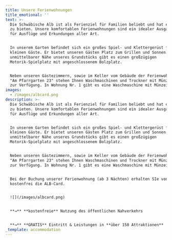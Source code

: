 ```yaml
---
title: Unsere Ferienwohnungen
title_emotional: ''
text: >-
  Die Schwäbische Alb ist als Ferienziel für Familien beliebt und hat enorm viel
  zu bieten. Unsere komfortablen Ferienwohnungen sind ein idealer Ausgangspunkt
  für Ausflüge und Erkundungen aller Art.


  In unserem Garten befindet sich ein großes Spiel- und Klettergerüst für unsere
  kleinen Gäste. Er bietet unseren Gästen Platz zum Grillen und Sonnen. In
  unmittelbarer Nähe unseres Grundstücks gibt es einen großzügigen
  Motorik-Spielplatz mit angeschlossenem Bolzplatz.


  Neben unseren Gästezimmern, sowie im Keller vom Gebäude der Ferienwohnungen
  "Am Pfarrgarten 23" stehen Ihnen Waschmaschinen und Trockner mit Münzeinwurf
  zur Verfügung. In Wohnung Nr. 1 gibt es eine Waschmaschine mit Münzeinwurf.
images:
  - /images/albcard.png
description: >-
  Die Schwäbische Alb ist als Ferienziel für Familien beliebt und hat enorm viel
  zu bieten. Unsere komfortablen Ferienwohnungen sind ein idealer Ausgangspunkt
  für Ausflüge und Erkundungen aller Art.


  In unserem Garten befindet sich ein großes Spiel- und Klettergerüst für unsere
  kleinen Gäste. Er bietet unseren Gästen Platz zum Grillen und Sonnen. In
  unmittelbarer Nähe unseres Grundstücks gibt es einen großzügigen
  Motorik-Spielplatz mit angeschlossenem Bolzplatz.


  Neben unseren Gästezimmern, sowie im Keller vom Gebäude der Ferienwohnungen
  "Am Pfarrgarten 23" stehen Ihnen Waschmaschinen und Trockner mit Münzeinwurf
  zur Verfügung. In Wohnung Nr. 1 gibt es eine Waschmaschine mit Münzeinwurf.


  Bei der Buchung unserer Ferienwohnung (ab 3 Nächten) erhalten SIe von uns
  kostenfrei die ALB-Card.


  ![](/images/albcard.png)


  **→** **kostenfreie** Nutzung des öffentlichen Nahverkehrs


  **→** **GRATIS** Eintritt & Leistungen in **über 150 Attraktionen**
_template: accommodation
---
```


